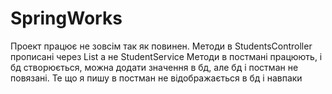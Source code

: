 # SpringWorks

Проект працює не зовсім так як повинен. Методи в StudentsController прописані через List а не StudentService
Методи в постмані працюють, і бд створюється, можна додати значення в бд, але бд і постман не повязані. Те що я пишу в постман не відображається в бд і навпаки
